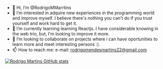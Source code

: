 - 👋 Hi, I’m @RodrigoMMarrtins
- 👀 I’m interested in adquire new experiences in the programming world and improve myself. I believe there's nothing you can't do if you trust yourself and work hard to get it.
- 🌱 I’m currently learning learning Reactjs. I have considerable knowing in the web trio, but, I'm looking to improve it more.
- 💞️ I’m looking to collaborate on projects where i can have oportunities to learn more and meet interesting persons :).
- 📫 How to reach me: e-mail: rodrigomendesmartins22@gmail.com

[![Rodrigo Martins GitHub stats](https://github-readme-stats.vercel.app/api?username=RodrigoMMarrtins&theme=radical)](https://github.com/anuraghazra/github-readme-stats)
